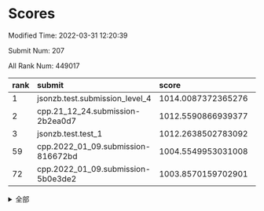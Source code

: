 # Scores

Modified Time: 2022-03-31 12:20:39

Submit Num: 207

All Rank Num: 449017

| rank |               submit               |       score        |       sigma        | pk_num |
| :--- | :--------------------------------- | :----------------- | :----------------- | :----- |
| 1    | jsonzb.test.submission_level_4     | 1014.0087372365276 | 0.8375712016567926 | 8679   |
| 2    | cpp.21_12_24.submission-2b2ea0d7   | 1012.5590866939377 | 0.7757496997593782 | 8680   |
| 3    | jsonzb.test.test_1                 | 1012.2638502783092 | 0.8043847759757101 | 8677   |
| 59   | cpp.2022_01_09.submission-816672bd | 1004.5549953031008 | 0.7162468712385682 | 8673   |
| 72   | cpp.2022_01_09.submission-5b0e3de2 | 1003.8570159702901 | 0.7152539769461839 | 8675   |


<details>
<summary>全部</summary>

| rank |                 submit                 |       score        |       sigma        | pk_num |
| :--- | :------------------------------------- | :----------------- | :----------------- | :----- |
| 1    | jsonzb.test.submission_level_4         | 1014.0087372365276 | 0.8375712016567926 | 8679   |
| 2    | cpp.21_12_24.submission-2b2ea0d7       | 1012.5590866939377 | 0.7757496997593782 | 8680   |
| 3    | jsonzb.test.test_1                     | 1012.2638502783092 | 0.8043847759757101 | 8677   |
| 4    | gobigger.level_3.submission_level_3_21 | 1011.3220340127572 | 0.7853240123493075 | 8675   |
| 5    | gobigger.level_3.submission_level_3_39 | 1011.2510762671504 | 0.7911286472228778 | 8677   |
| 6    | gobigger.level_3.submission_level_3_0  | 1011.2176066319892 | 0.7588123053800367 | 8684   |
| 7    | gobigger.level_3.submission_level_3_30 | 1010.9919722040123 | 0.7462073180231599 | 8673   |
| 8    | gobigger.level_3.submission_level_3_12 | 1010.9632036750365 | 0.7661634103014681 | 8682   |
| 9    | gobigger.level_3.submission_level_3_40 | 1010.9474885071829 | 0.7540089015146965 | 8682   |
| 10   | gobigger.level_3.submission_level_3_9  | 1010.8728888341955 | 0.7815251328980425 | 8676   |
| 11   | gobigger.level_3.submission_level_3_29 | 1010.7648888256548 | 0.7709486099321059 | 8678   |
| 12   | gobigger.level_3.submission_level_3_15 | 1010.7271097541969 | 0.7634293977004041 | 8677   |
| 13   | gobigger.level_3.submission_level_3_36 | 1010.7159123799152 | 0.7705596532814589 | 8674   |
| 14   | gobigger.level_3.submission_level_3_4  | 1010.657757129311  | 0.7656981536441394 | 8671   |
| 15   | gobigger.level_3.submission_level_3_32 | 1010.6215406013835 | 0.7606734691937    | 8681   |
| 16   | gobigger.level_3.submission_level_3_31 | 1010.5407038566786 | 0.7595023290762566 | 8676   |
| 17   | gobigger.level_3.submission_level_3_3  | 1010.3773494246503 | 0.7599732730076242 | 8683   |
| 18   | gobigger.level_3.submission_level_3_18 | 1010.3728265912691 | 0.7479299997353939 | 8680   |
| 19   | gobigger.level_3.submission_level_3_17 | 1010.3088636120191 | 0.7686207504452529 | 8676   |
| 20   | gobigger.level_3.submission_level_3_26 | 1010.303033161424  | 0.7499490164255896 | 8679   |
| 21   | gobigger.level_3.submission_level_3_47 | 1010.2339333518903 | 0.7629641913689094 | 8683   |
| 22   | gobigger.level_3.submission_level_3_22 | 1010.212523448552  | 0.7679146185255187 | 8678   |
| 23   | gobigger.level_3.submission_level_3_43 | 1010.101002534285  | 0.7684094704275983 | 8680   |
| 24   | gobigger.level_3.submission_level_3_49 | 1009.9123338849748 | 0.761394108069745  | 8674   |
| 25   | gobigger.level_3.submission_level_3_2  | 1009.8985777963023 | 0.733388379423694  | 8672   |
| 26   | gobigger.level_3.submission_level_3_19 | 1009.8962541458136 | 0.7515679650538647 | 8673   |
| 27   | gobigger.level_3.submission_level_3_37 | 1009.8928768335754 | 0.7593542071766523 | 8674   |
| 28   | gobigger.level_3.submission_level_3_45 | 1009.845228606779  | 0.7614610594191467 | 8679   |
| 29   | gobigger.level_3.submission_level_3_20 | 1009.7653335027841 | 0.753714124607665  | 8676   |
| 30   | gobigger.level_3.submission_level_3_34 | 1009.7152363398587 | 0.7557702244752931 | 8674   |
| 31   | gobigger.level_3.submission_level_3_41 | 1009.7130330052631 | 0.7508655498520479 | 8671   |
| 32   | gobigger.level_3.submission_level_3_1  | 1009.6993551382237 | 0.7512487753726299 | 8671   |
| 33   | gobigger.level_3.submission_level_3_24 | 1009.6667825833014 | 0.7412710641829491 | 8676   |
| 34   | gobigger.level_3.submission_level_3_13 | 1009.6619470848333 | 0.7384903107694951 | 8676   |
| 35   | gobigger.level_3.submission_level_3_27 | 1009.6240405857757 | 0.7434471439954518 | 8671   |
| 36   | gobigger.level_3.submission_level_3_46 | 1009.5771009969753 | 0.7750352641879394 | 8678   |
| 37   | gobigger.level_3.submission_level_3_38 | 1009.5341833336463 | 0.7604010239390954 | 8679   |
| 38   | gobigger.level_3.submission_level_3_33 | 1009.5119431118361 | 0.7464425733469151 | 8673   |
| 39   | gobigger.level_3.submission_level_3_35 | 1009.4135921256913 | 0.7546236267155273 | 8675   |
| 40   | gobigger.level_3.submission_level_3_16 | 1009.3820902753795 | 0.7497609609281997 | 8679   |
| 41   | gobigger.level_3.submission_level_3_6  | 1009.3454919773326 | 0.7390078179554699 | 8678   |
| 42   | gobigger.level_3.submission_level_3_5  | 1009.3356015276585 | 0.7470486112108878 | 8673   |
| 43   | gobigger.level_3.submission_level_3_48 | 1009.333248123987  | 0.7603632698519505 | 8676   |
| 44   | gobigger.level_3.submission_level_3_42 | 1009.2953044710151 | 0.7547757151479686 | 8678   |
| 45   | gobigger.level_3.submission_level_3_11 | 1009.2717953182264 | 0.7423874200811602 | 8677   |
| 46   | gobigger.level_3.submission_level_3_23 | 1009.1271192457825 | 0.7438295265302922 | 8674   |
| 47   | gobigger.level_3.submission_level_3_44 | 1009.0344953058953 | 0.7332158215482637 | 8672   |
| 48   | gobigger.level_3.submission_level_3_7  | 1008.9784957338414 | 0.7499931524199729 | 8674   |
| 49   | gobigger.level_3.submission_level_3_14 | 1008.9712760716569 | 0.7573774161779869 | 8678   |
| 50   | gobigger.level_3.submission_level_3_10 | 1008.8325879951814 | 0.7427522692530548 | 8669   |
| 51   | gobigger.level_3.submission_level_3_25 | 1008.7716908946962 | 0.7479577653995902 | 8679   |
| 52   | gobigger.level_3.submission_level_3_8  | 1008.5429233241158 | 0.7422691013459544 | 8671   |
| 53   | gobigger.level_3.submission_level_3_28 | 1008.48772148665   | 0.75524373747072   | 8673   |
| 54   | gobigger.level_1.submission_level_1_0  | 1004.8378169335563 | 0.7168469038531843 | 8679   |
| 55   | gobigger.level_1.submission_level_1_35 | 1004.8372424372724 | 0.7128237591455971 | 8683   |
| 56   | gobigger.level_1.submission_level_1_7  | 1004.8134883692212 | 0.7137017490386384 | 8680   |
| 57   | gobigger.level_1.submission_level_1_38 | 1004.6648750449622 | 0.7186874788935642 | 8680   |
| 58   | gobigger.level_1.submission_level_1_31 | 1004.6387756428924 | 0.7248212079972487 | 8675   |
| 59   | cpp.2022_01_09.submission-816672bd     | 1004.5549953031008 | 0.7162468712385682 | 8673   |
| 60   | gobigger.level_1.submission_level_1_4  | 1004.4202866240615 | 0.7209244485888169 | 8680   |
| 61   | gobigger.level_1.submission_level_1_47 | 1004.2953202350664 | 0.7255912744195152 | 8678   |
| 62   | gobigger.level_1.submission_level_1_42 | 1004.28554679589   | 0.7101205991661569 | 8676   |
| 63   | gobigger.level_1.submission_level_1_26 | 1004.2853097692446 | 0.7053997522642166 | 8683   |
| 64   | gobigger.level_1.submission_level_1_24 | 1004.2575690364671 | 0.7241028880443423 | 8677   |
| 65   | gobigger.level_1.submission_level_1_21 | 1004.1332654415526 | 0.7206640207473507 | 8679   |
| 66   | gobigger.level_1.submission_level_1_20 | 1004.1281466298146 | 0.7089590470110807 | 8677   |
| 67   | gobigger.level_1.submission_level_1_5  | 1004.0677557069279 | 0.7160751112864755 | 8677   |
| 68   | gobigger.level_1.submission_level_1_48 | 1004.0398619451048 | 0.7142917680004768 | 8679   |
| 69   | gobigger.level_1.submission_level_1_30 | 1003.9658710998018 | 0.7146612766822542 | 8670   |
| 70   | gobigger.level_1.submission_level_1_40 | 1003.9095104275729 | 0.714789063345875  | 8679   |
| 71   | gobigger.level_1.submission_level_1_39 | 1003.8833482484919 | 0.721708327112029  | 8678   |
| 72   | cpp.2022_01_09.submission-5b0e3de2     | 1003.8570159702901 | 0.7152539769461839 | 8675   |
| 73   | gobigger.level_1.submission_level_1_10 | 1003.8494222123055 | 0.7171206098353259 | 8681   |
| 74   | gobigger.level_1.submission_level_1_17 | 1003.798350423699  | 0.7216892844941132 | 8677   |
| 75   | gobigger.level_1.submission_level_1_16 | 1003.7553476448463 | 0.7069135393031419 | 8682   |
| 76   | gobigger.level_1.submission_level_1_12 | 1003.7383815753403 | 0.7133523698247434 | 8677   |
| 77   | gobigger.level_1.submission_level_1_33 | 1003.7282043892527 | 0.7064014271342919 | 8680   |
| 78   | gobigger.level_1.submission_level_1_36 | 1003.6931239726106 | 0.7282033068429283 | 8675   |
| 79   | gobigger.level_1.submission_level_1_43 | 1003.6829274154852 | 0.7151617343590411 | 8681   |
| 80   | gobigger.level_1.submission_level_1_6  | 1003.607250424267  | 0.7111014927097399 | 8681   |
| 81   | gobigger.level_1.submission_level_1_19 | 1003.5257409087654 | 0.7249984613087176 | 8676   |
| 82   | gobigger.level_1.submission_level_1_44 | 1003.5003763089231 | 0.7240525827456585 | 8669   |
| 83   | gobigger.level_1.submission_level_1_41 | 1003.4928871713012 | 0.7151677169021529 | 8675   |
| 84   | gobigger.level_1.submission_level_1_14 | 1003.4855293077349 | 0.714540633748645  | 8682   |
| 85   | gobigger.level_1.submission_level_1_3  | 1003.3252124764188 | 0.7067171411469383 | 8674   |
| 86   | gobigger.level_1.submission_level_1_11 | 1003.3202626313969 | 0.7160029898605319 | 8671   |
| 87   | gobigger.level_1.submission_level_1_32 | 1003.2567773883925 | 0.7056175463503028 | 8675   |
| 88   | gobigger.level_1.submission_level_1_29 | 1003.2123726862806 | 0.7143312016708406 | 8679   |
| 89   | gobigger.level_1.submission_level_1_46 | 1003.0785328741102 | 0.7182774002385054 | 8681   |
| 90   | gobigger.level_1.submission_level_1_1  | 1002.9371272173215 | 0.7172308837576973 | 8681   |
| 91   | gobigger.level_1.submission_level_1_22 | 1002.9169825511685 | 0.7239141917064063 | 8677   |
| 92   | gobigger.level_1.submission_level_1_27 | 1002.8045732101306 | 0.7096591366106714 | 8677   |
| 93   | gobigger.level_1.submission_level_1_18 | 1002.7970054233476 | 0.7099903141113338 | 8676   |
| 94   | gobigger.level_1.submission_level_1_9  | 1002.7763290034951 | 0.7260212387395522 | 8679   |
| 95   | gobigger.level_1.submission_level_1_45 | 1002.7412183910295 | 0.7097340637181322 | 8680   |
| 96   | gobigger.level_1.submission_level_1_15 | 1002.699228191576  | 0.7135769140678976 | 8669   |
| 97   | gobigger.level_1.submission_level_1_28 | 1002.677014538355  | 0.715136766476719  | 8679   |
| 98   | gobigger.level_1.submission_level_1_49 | 1002.6449833261735 | 0.7116786589375957 | 8680   |
| 99   | gobigger.level_1.submission_level_1_23 | 1002.5567120520916 | 0.728060924471126  | 8676   |
| 100  | gobigger.level_1.submission_level_1_13 | 1002.287478830185  | 0.7088688112995338 | 8680   |
| 101  | gobigger.level_1.submission_level_1_8  | 1002.2765443277744 | 0.7241448384456414 | 8677   |
| 102  | gobigger.level_1.submission_level_1_25 | 1002.1979159315076 | 0.7037747779226278 | 8679   |
| 103  | gobigger.level_1.submission_level_1_37 | 1002.0278869159032 | 0.7106653232985323 | 8678   |
| 104  | gobigger.level_1.submission_level_1_34 | 1001.907414796765  | 0.7250848522111969 | 8678   |
| 105  | gobigger.level_1.submission_level_1_2  | 1001.887985615957  | 0.7078832078128515 | 8682   |
| 106  | gobigger.random.submission_random_22   | 998.503272083748   | 0.7052377952883164 | 8676   |
| 107  | gobigger.random.submission_random_12   | 998.0142968837184  | 0.7048260501198255 | 8677   |
| 108  | gobigger.random.submission_random_43   | 997.4070389001034  | 0.7122181805797304 | 8681   |
| 109  | gobigger.random.submission_random_15   | 997.3359248872191  | 0.6915533524664117 | 8677   |
| 110  | gobigger.random.submission_random_21   | 996.9480877959525  | 0.7116028948901941 | 8677   |
| 111  | gobigger.random.submission_random_47   | 996.8681113524987  | 0.7145874267249509 | 8677   |
| 112  | gobigger.random.submission_random_48   | 996.7525631339744  | 0.711913849284605  | 8682   |
| 113  | gobigger.random.submission_random_38   | 996.6999796270813  | 0.7138705742321633 | 8679   |
| 114  | gobigger.random.submission_random_1    | 996.6786847878182  | 0.7100776995778024 | 8669   |
| 115  | gobigger.random.submission_random_42   | 996.5759281951262  | 0.7024835775406045 | 8680   |
| 116  | gobigger.random.submission_random_25   | 996.5476283053166  | 0.7110253778921225 | 8673   |
| 117  | gobigger.random.submission_random_39   | 996.5041017689763  | 0.70228060795324   | 8672   |
| 118  | gobigger.random.submission_random_2    | 996.460521772577   | 0.7076268222171426 | 8673   |
| 119  | gobigger.random.submission_random_34   | 996.455005500407   | 0.7039366717712028 | 8679   |
| 120  | gobigger.random.submission_random_4    | 996.4500521089153  | 0.6999319052705902 | 8675   |
| 121  | gobigger.random.submission_random_7    | 996.3076334475022  | 0.705004197154819  | 8676   |
| 122  | gobigger.random.submission_random_3    | 996.2405736150357  | 0.7153717259106525 | 8678   |
| 123  | gobigger.random.submission_random_19   | 996.2378494045898  | 0.7216672657507436 | 8679   |
| 124  | gobigger.random.submission_random_13   | 996.2291904906793  | 0.7098682580884292 | 8674   |
| 125  | gobigger.random.submission_random_28   | 996.1374987687346  | 0.7039012987854906 | 8678   |
| 126  | gobigger.random.submission_random_20   | 996.1104801382193  | 0.7079200310669514 | 8675   |
| 127  | gobigger.random.submission_random_37   | 996.0918160483047  | 0.7245842507762307 | 8674   |
| 128  | gobigger.random.submission_random_29   | 996.0477875557257  | 0.7069962593915335 | 8674   |
| 129  | gobigger.random.submission_random_36   | 995.8283025961218  | 0.711979951258744  | 8676   |
| 130  | gobigger.random.submission_random_9    | 995.8240086361466  | 0.7119607607367662 | 8681   |
| 131  | gobigger.random.submission_random_0    | 995.8126372319387  | 0.7002399265722873 | 8674   |
| 132  | gobigger.random.submission_random_31   | 995.8080999935933  | 0.7248647025889546 | 8676   |
| 133  | gobigger.random.submission_random_27   | 995.8057010960559  | 0.7088883287922697 | 8677   |
| 134  | gobigger.random.submission_random_30   | 995.7457694939592  | 0.7188939619779623 | 8677   |
| 135  | gobigger.random.submission_random_23   | 995.7246447375378  | 0.7125871167647002 | 8680   |
| 136  | gobigger.random.submission_random_16   | 995.6733917855594  | 0.7138885921885076 | 8679   |
| 137  | gobigger.random.submission_random_10   | 995.6637971857558  | 0.7104425964460077 | 8677   |
| 138  | gobigger.random.submission_random_41   | 995.650110790118   | 0.7132644395499955 | 8677   |
| 139  | gobigger.random.submission_random_40   | 995.528443549877   | 0.7170586795276741 | 8671   |
| 140  | gobigger.random.submission_random_8    | 995.5168013649486  | 0.729243785381878  | 8676   |
| 141  | gobigger.random.submission_random_49   | 995.5156052959017  | 0.7136002998471257 | 8676   |
| 142  | gobigger.random.submission_random_5    | 995.5000101152212  | 0.719701712973592  | 8678   |
| 143  | gobigger.random.submission_random_46   | 995.47393343864    | 0.7155245967482595 | 8671   |
| 144  | gobigger.random.submission_random_11   | 995.473482565283   | 0.7041085064709179 | 8675   |
| 145  | gobigger.random.submission_random_18   | 995.4514820414655  | 0.7078622034885337 | 8679   |
| 146  | gobigger.random.submission_random_35   | 995.4434096808533  | 0.7052442354681583 | 8676   |
| 147  | gobigger.random.submission_random_6    | 995.3545956191733  | 0.738887005139636  | 8672   |
| 148  | gobigger.random.submission_random_33   | 995.2981732069408  | 0.7303056570823916 | 8686   |
| 149  | gobigger.random.submission_random_32   | 995.2635797351202  | 0.7205672101145274 | 8672   |
| 150  | gobigger.random.submission_random_24   | 995.2271215945921  | 0.7309586684513323 | 8674   |
| 151  | gobigger.random.submission_random_17   | 995.1871285509743  | 0.7131239035999789 | 8675   |
| 152  | gobigger.random.submission_random_44   | 995.1793780445491  | 0.7128107036083898 | 8676   |
| 153  | gobigger.random.submission_random_26   | 995.1503567336746  | 0.7236793788247917 | 8672   |
| 154  | gobigger.random.submission_random_45   | 995.1062079639474  | 0.7124697849577912 | 8675   |
| 155  | gobigger.random.submission_random_14   | 994.8964358238022  | 0.7330720793453656 | 8676   |
| 156  | gobigger.level_2.submission_level_2_22 | 993.9392287809771  | 0.748353956225588  | 8680   |
| 157  | gobigger.level_2.submission_level_2_24 | 993.6471666619827  | 0.7345906144669203 | 8675   |
| 158  | gobigger.level_2.submission_level_2_11 | 993.4930943275082  | 0.7300780521569855 | 8674   |
| 159  | gobigger.level_2.submission_level_2_18 | 993.4136892537158  | 0.741659952409781  | 8674   |
| 160  | gobigger.level_2.submission_level_2_17 | 993.1164230080643  | 0.7377427166196773 | 8680   |
| 161  | gobigger.level_2.submission_level_2_19 | 992.9327471271938  | 0.7509827296349736 | 8675   |
| 162  | gobigger.level_2.submission_level_2_20 | 992.9098621395202  | 0.7322448055702927 | 8674   |
| 163  | gobigger.level_2.submission_level_2_33 | 992.8740247861532  | 0.7238674969376578 | 8672   |
| 164  | gobigger.level_2.submission_level_2_49 | 992.7310901157268  | 0.7559984175916904 | 8675   |
| 165  | gobigger.level_2.submission_level_2_21 | 992.6782931520352  | 0.7287024400406813 | 8675   |
| 166  | gobigger.level_2.submission_level_2_4  | 992.6260747435756  | 0.7536441304138852 | 8674   |
| 167  | gobigger.level_2.submission_level_2_47 | 992.4648740481575  | 0.7438500210358763 | 8680   |
| 168  | gobigger.level_2.submission_level_2_48 | 992.3783021999257  | 0.7450312198972612 | 8675   |
| 169  | gobigger.level_2.submission_level_2_44 | 992.3342558137286  | 0.7292683971350046 | 8673   |
| 170  | gobigger.level_2.submission_level_2_34 | 992.2962330414733  | 0.740416072515443  | 8675   |
| 171  | gobigger.level_2.submission_level_2_45 | 992.2767462099458  | 0.7479208016166511 | 8674   |
| 172  | gobigger.level_2.submission_level_2_8  | 992.2759296229585  | 0.7490517325132097 | 8678   |
| 173  | gobigger.level_2.submission_level_2_30 | 992.2271837281361  | 0.74700354096619   | 8680   |
| 174  | gobigger.level_2.submission_level_2_40 | 992.2090967536395  | 0.7445751183684178 | 8680   |
| 175  | gobigger.level_2.submission_level_2_5  | 992.1924517806148  | 0.7663307315209252 | 8678   |
| 176  | gobigger.level_2.submission_level_2_27 | 992.1917045492365  | 0.7457797988466661 | 8680   |
| 177  | gobigger.level_2.submission_level_2_16 | 992.164830148526   | 0.7389829923905413 | 8679   |
| 178  | gobigger.level_2.submission_level_2_23 | 992.1423123506105  | 0.7500158399081583 | 8681   |
| 179  | gobigger.level_2.submission_level_2_26 | 992.1411105535644  | 0.7379352867585914 | 8678   |
| 180  | gobigger.level_2.submission_level_2_6  | 992.0994448157663  | 0.7365860940702362 | 8677   |
| 181  | gobigger.level_2.submission_level_2_1  | 992.0640226375742  | 0.7337759004410733 | 8676   |
| 182  | gobigger.level_2.submission_level_2_36 | 992.0573416707243  | 0.7567764203574223 | 8674   |
| 183  | gobigger.level_2.submission_level_2_46 | 992.0500654915706  | 0.7379738444150911 | 8681   |
| 184  | gobigger.level_2.submission_level_2_3  | 992.0380228202903  | 0.728399274788875  | 8679   |
| 185  | gobigger.level_2.submission_level_2_28 | 991.9879677222015  | 0.7479601306310704 | 8678   |
| 186  | gobigger.level_2.submission_level_2_14 | 991.9729389869988  | 0.7547558552842883 | 8678   |
| 187  | gobigger.level_2.submission_level_2_42 | 991.9257820550439  | 0.7558959782604697 | 8679   |
| 188  | gobigger.level_2.submission_level_2_39 | 991.8950719663593  | 0.7659191067034139 | 8679   |
| 189  | gobigger.level_2.submission_level_2_15 | 991.8546663774133  | 0.7365627264199148 | 8672   |
| 190  | gobigger.level_2.submission_level_2_25 | 991.8040539535903  | 0.7683545365134907 | 8676   |
| 191  | gobigger.level_2.submission_level_2_2  | 991.7653959673887  | 0.7452786756670243 | 8676   |
| 192  | gobigger.level_2.submission_level_2_9  | 991.6893120893994  | 0.746813425955903  | 8676   |
| 193  | gobigger.level_2.submission_level_2_32 | 991.5629988136614  | 0.7516401387673317 | 8677   |
| 194  | gobigger.level_2.submission_level_2_12 | 991.4779710139037  | 0.755995770289911  | 8672   |
| 195  | gobigger.level_2.submission_level_2_13 | 991.4748008461372  | 0.7507342683562281 | 8674   |
| 196  | gobigger.level_2.submission_level_2_31 | 991.4511469651823  | 0.762864577486324  | 8678   |
| 197  | gobigger.level_2.submission_level_2_7  | 991.0903635967645  | 0.763807212050409  | 8676   |
| 198  | gobigger.level_2.submission_level_2_0  | 990.8452686079364  | 0.7578446595809492 | 8682   |
| 199  | gobigger.level_2.submission_level_2_38 | 990.6458292094518  | 0.7814962002236518 | 8676   |
| 200  | gobigger.level_2.submission_level_2_41 | 990.5604123936818  | 0.7691807564141205 | 8676   |
| 201  | gobigger.level_2.submission_level_2_29 | 990.5370737681097  | 0.7772086556085521 | 8674   |
| 202  | gobigger.level_2.submission_level_2_43 | 990.5038138354796  | 0.7830765508719205 | 8671   |
| 203  | gobigger.level_2.submission_level_2_35 | 990.4365149326817  | 0.7932854924813868 | 8679   |
| 204  | gobigger.level_2.submission_level_2_10 | 990.4349432444013  | 0.7560377994150816 | 8674   |
| 205  | gobigger.level_2.submission_level_2_37 | 990.1358496975779  | 0.7740236976383557 | 8675   |
| 206  | gobigger.none.submission_none_0        | 978.270823588731   | 1.2581888285847789 | 8677   |
| 207  | gobigger.none.submission_none_1        | 975.8389474877825  | 1.4992187803371109 | 8675   |

</details>